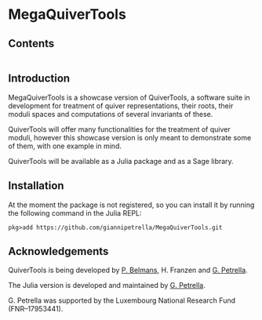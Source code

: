# MegaQuiverTools

## Contents

```@contents
```

## Introduction

MegaQuiverTools is a showcase version of QuiverTools,
a software suite in development for treatment of quiver representations,
their roots, their moduli spaces and computations of several invariants of these.

QuiverTools will offer many functionalities for the treatment of quiver moduli,
however this showcase version is only meant to demonstrate some of them,
with one example in mind.

QuiverTools will be available as a Julia package and as a Sage library.

## Installation

At the moment the package is not registered, so you can install it by running the following command in the Julia REPL:

```julia-repl
pkg>add https://github.com/giannipetrella/MegaQuiverTools.git
```


## Acknowledgements

QuiverTools is being developed by [P. Belmans](https://pbelmans.ncag.info/), H. Franzen and [G. Petrella](https://www.giannipetrella.eu).

The Julia version is developed and maintained by [G. Petrella](https://www.giannipetrella.eu).

G. Petrella was supported by the Luxembourg National Research Fund (FNR–17953441).
